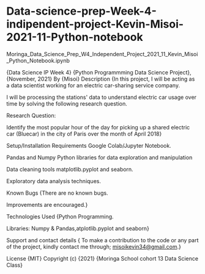 # Data-science-prep-Week-4-indipendent-project-Kevin-Misoi-2021-11-Python-notebook
Moringa_Data_Science_Prep_W4_Independent_Project_2021_11_Kevin_Misoi_Python_Notebook.ipynb

{Data Science IP Week 4}
{Python Programmming Data Science Project}, {November, 2021}
By {Misoi}
Description
{In this project, I will be acting as a data scientist working for an electric car-sharing service company.

I will be processing the stations' data to understand electric car usage over time by solving the following research question.

Research Question:

Identify the most popular hour of the day for picking up a shared electric car (Bluecar) in the city of Paris over the month of April 2018}

Setup/Installation Requirements
Google Colab/Jupyter Notebook.

Pandas and Numpy Python libraries for data exploration and manipulation

Data cleaning tools
matplotlib.pyplot and seaborn.

Exploratory data analysis techniques.

Known Bugs
{There are no known bugs.

Improvements are encouraged.}

Technologies Used
{Python Programming.

Libraries: Numpy & Pandas,atplotlib.pyplot and seaborn}

Support and contact details
{ To make a contribution to the code or any part of the project, kindly contact me through; misoikevin34@gmail.com.}

License
{MIT}
Copyright (c) {2021} {Moringa School cohort 13 Data Science Class}
